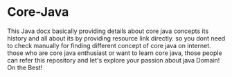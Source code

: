# Core-Java
This Java docx basically providing details about core java concepts its history and all about its by providing resource link directly.
so you dont need to check manually for finding different concept of core java on internet.
those who are core java enthusiast or want to learn core java, those people can refer this repository and let's explore your passion about java Domain!
On the Best!
